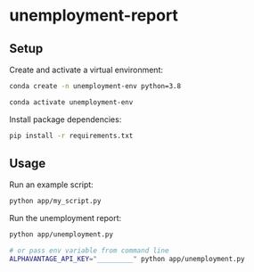 # unemployment-report

## Setup

Create and activate a virtual environment:

```sh
conda create -n unemployment-env python=3.8

conda activate unemployment-env
```

Install package dependencies:

```sh
pip install -r requirements.txt
```

## Usage

Run an example script:

```sh
python app/my_script.py
```

Run the unemployment report:

```sh
python app/unemployment.py

# or pass env variable from command line
ALPHAVANTAGE_API_KEY="_________" python app/unemployment.py
```

